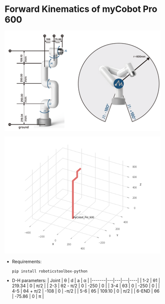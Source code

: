# Forward Kinematics of myCobot Pro 600

![intro](./myCobot_Pro_600.png)

![result](./cobot_motion.gif)

- Requirements:
    ```
    pip install roboticstoolbox-python
    ```
        
- D-H parameters:
    | Joint | θ | d | a | α |
    |-------|---|---|---|----|
    | 1-2 | θ1 | 219.34 | 0 | π/2 |
    | 2-3 | θ2 - π/2 | 0 | -250 | 0 |
    | 3-4 | θ3 | 0 | -250 | 0 |
    | 4-5 | θ4 + π/2 | -108 | 0 | -π/2 |
    | 5-6 | θ5 | 109.10 | 0 | π/2 |
    | 6-END | θ6 | -75.86 | 0 | π |

